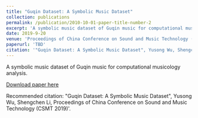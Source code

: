 ```yaml
---
title: "Guqin Dataset: A Symbolic Music Dataset"
collection: publications
permalink: /publication/2010-10-01-paper-title-number-2
excerpt: 'A symbolic music dataset of Guqin music for computational musicology analysis.'
date: 2019-9-20
venue: 'Proceedings of China Conference on Sound and Music Technology (CSMT 2019)'
paperurl: 'TBD'
citation: '"Guqin Dataset: A Symbolic Music Dataset", Yusong Wu, Shengchen Li, Proceedings of China Conference on Sound and Music Technology (CSMT 2019)'
---
```

A symbolic music dataset of Guqin music for computational musicology analysis.

[Download paper here]()

Recommended citation: "Guqin Dataset: A Symbolic Music Dataset", Yusong Wu, Shengchen Li, Proceedings of China Conference on Sound and Music Technology (CSMT 2019)'.